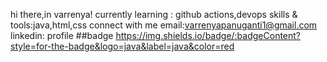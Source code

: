 hi there,in varrenya!
currently learning : github actions,devops
skills & tools:java,html,css
connect with me 
email:varrenyapanuganti1@gmail.com
linkedin:
profile
##badge
https://img.shields.io/badge/:badgeContent?style=for-the-badge&logo=java&label=java&color=red

